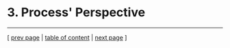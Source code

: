 # 3. Process' Perspective

---
[ [prev page](../chapters/202_dependencies.md) | [table of content](../table_of_content.md) | [next page](../chapters/301_ci_dc_chain_tools.md) ]